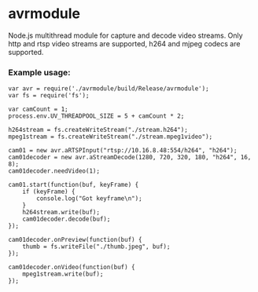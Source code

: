 # avrmodule
Node.js multithread module for capture and decode video streams. Only http and rtsp video streams are supported, h264 and mjpeg codecs are supported. 

### Example usage:
```
var avr = require('./avrmodule/build/Release/avrmodule');
var fs = require('fs');

var camCount = 1;
process.env.UV_THREADPOOL_SIZE = 5 + camCount * 2;

h264stream = fs.createWriteStream("./stream.h264");
mpeg1stream = fs.createWriteStream("./stream.mpeg1video");

cam01 = new avr.aRTSPInput("rtsp://10.16.8.48:554/h264", "h264");
cam01decoder = new avr.aStreamDecode(1280, 720, 320, 180, "h264", 16, 8);
cam01decoder.needVideo(1);

cam01.start(function(buf, keyFrame) {
    if (keyFrame) {
        console.log("Got keyframe\n");
    }
    h264stream.write(buf);
    cam01decoder.decode(buf);
});

cam01decoder.onPreview(function(buf) {
    thumb = fs.writeFile("./thumb.jpeg", buf);
});

cam01decoder.onVideo(function(buf) {
    mpeg1stream.write(buf);
});
```
